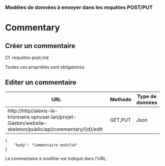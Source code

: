 ### Modèles de données à envoyer dans les requètes POST/PUT


# Commentary


## Créer un commentaire

Cf. requetes-post.md

Toutes ces propriétés sont obligatoires.


## Editer un commentaire

|URL|Methode|Type de données|
|-|-|-|
|http://http//alexis-le-trionnaire.vpnuser.lan/projet-Gaston/website-skeleton/public/api/commentary/{id}/edit |GET,PUT|Json|

```
{
	"body": "Commentaire modifié"
}
```
Le commentaire à modifier est indiqué dans l'URL.

